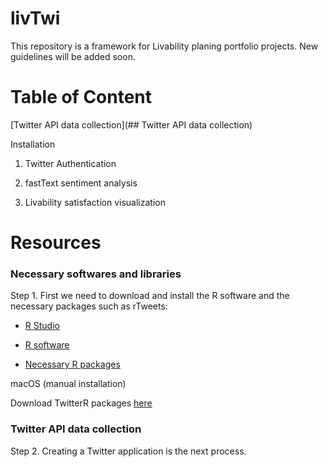 # livTwi
This repository is a framework for Livability planing portfolio projects. New guidelines will be added soon.

# Table of Content
[Twitter API data collection](## Twitter API data collection)

Installation 

1. Twitter Authentication

2. fastText sentiment analysis

3. Livability satisfaction visualization

# Resources


### Necessary softwares and libraries

Step 1. First we need to download and install the R software and the necessary packages such as rTweets:

* [R Studio](https://rstudio.com/products/rstudio/download/)

* [R software](https://cran.r-project.org/bin/macosx/)

* [Necessary R packages](https://cran.r-project.org/web/packages/nat/vignettes/Installation.html)

macOS (manual installation)






Download TwitterR packages [here]( )

### Twitter API data collection

Step 2. Creating a Twitter application is the next process.

